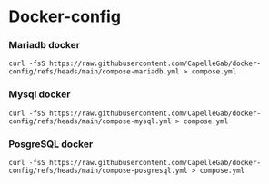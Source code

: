 # Docker-config

### Mariadb docker
```
curl -fsS https://raw.githubusercontent.com/CapelleGab/docker-config/refs/heads/main/compose-mariadb.yml > compose.yml
```

### Mysql docker
```
curl -fsS https://raw.githubusercontent.com/CapelleGab/docker-config/refs/heads/main/compose-mysql.yml > compose.yml
```

### PosgreSQL docker
```
curl -fsS https://raw.githubusercontent.com/CapelleGab/docker-config/refs/heads/main/compose-posgresql.yml > compose.yml
```
